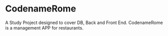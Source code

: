 # CodenameRome
A Study Project designed to cover DB, Back and Front End. CodenameRome is a management APP for restaurants.
